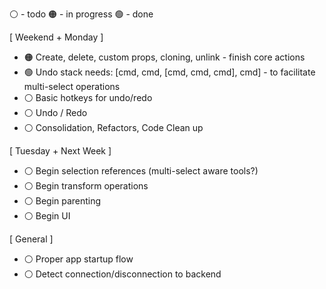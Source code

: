 ⚪ - todo
🟠 - in progress
🟢 - done

[ Weekend + Monday ]

* 🟠 Create, delete, custom props, cloning, unlink - finish core actions
* 🟢 Undo stack needs: [cmd, cmd, [cmd, cmd, cmd], cmd] - to facilitate multi-select operations
* ⚪ Basic hotkeys for undo/redo
* ⚪ Undo / Redo
* ⚪ Consolidation, Refactors, Code Clean up

[ Tuesday + Next Week ]

* ⚪ Begin selection references (multi-select aware tools?)
* ⚪ Begin transform operations
* ⚪ Begin parenting
* ⚪ Begin UI

[ General ]
* ⚪ Proper app startup flow
* ⚪ Detect connection/disconnection to backend